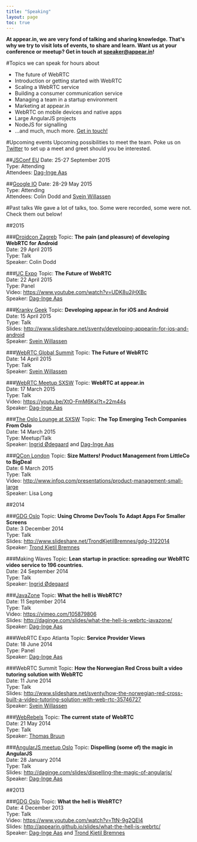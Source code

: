 ```yaml
---
title: "Speaking"
layout: page
toc: true
---
```


**At appear.in, we are very fond of talking and sharing knowledge. That's why we try to visit lots of events, to share and learn. Want us at your conference or meetup? Get in touch at [speaker@appear.in](mailto:speaker@appear.in)!**

#Topics we can speak for hours about

- The future of WebRTC
- Introduction or getting started with WebRTC
- Scaling a WebRTC service
- Building a consumer communication service
- Managing a team in a startup environment
- Marketing at appear.in
- WebRTC on mobile devices and native apps
- Large AngularJS projects
- NodeJS for signalling
- ...and much, much more. [Get in touch!](mailto:speaker@appear.in)

<!--
##Upcoming talks
-->

#Upcoming events
Upcoming possibilities to meet the team. Poke us on [Twitter](https://twitter.com/appear_in) to set up a meet and greet should you be interested.

##[JSConf EU](http://2015.jsconf.eu/)
Date: 25-27 September 2015  
Type: Attending  
Attendees: [Dag-Inge Aas](https://twitter.com/daginge)

##[Google IO](https://events.google.com/io2015/)
Date: 28-29 May 2015  
Type: Attending  
Attendees: Colin Dodd and [Svein Willassen](https://twitter.com/sventy)

#Past talks
We gave a lot of talks, too. Some were recorded, some were not. Check them out below!

##2015

###[Droidcon Zagreb](http://droidcon.hr/en/sessions/the-pain-and-pleasure-of-developing-webrtc-for-android/)
Topic: **The pain (and pleasure) of developing WebRTC for Android**  
Date: 29 April 2015  
Type: Talk  
Speaker: Colin Dodd 

###[UC Expo](http://www.ucexpo.co.uk/Seminars/Keynote-Theatre/Wednesday-22-April-2015/Panel-The-Future-of-WebRTC)
Topic: **The Future of WebRTC**  
Date: 22 April 2015  
Type: Panel  
Video: https://www.youtube.com/watch?v=UDK8u2jHXBc  
Speaker: [Dag-Inge Aas](https://twitter.com/daginge) 

###[Kranky Geek](https://bloggeek.me/kranky-geek-london-april-2015-summary/)
Topic: **Developing appear.in for iOS and Android**  
Date: 15 April 2015  
Type: Talk  
Slides: http://www.slideshare.net/sventy/developing-appearin-for-ios-and-android  
Speaker: [Svein Willassen](https://twitter.com/sventy) 

###[WebRTC Global Summit](http://webrtc-conference.com/speaker/svein-willassen/)
Topic: **The Future of WebRTC**  
Date: 14 April 2015  
Type: Talk  
Speaker: [Svein Willassen](https://twitter.com/sventy) 

###[WebRTC Meetup SXSW](http://www.meetup.com/WebRTC-Austin/events/221078304/)
Topic: **WebRTC at appear.in**  
Date: 17 March 2015  
Type: Talk  
Video: https://youtu.be/XtO-FmM6KsI?t=22m44s  
Speaker: [Dag-Inge Aas](https://twitter.com/daginge) 

###[The Oslo Lounge at SXSW](http://oslolounge.com/event/march14-norwegian-tech/)
Topic: **The Top Emerging Tech Companies From Oslo**  
Date: 14 March 2015  
Type: Meetup/Talk  
Speaker: [Ingrid Ødegaard](https://twitter.com/ingridod) and [Dag-Inge Aas](https://twitter.com/daginge) 

###[QCon London](http://qconlondon.com/presentation/size-matters-product-management-littleco-bigdeal)
Topic: **Size Matters! Product Management from LittleCo to BigDeal**  
Date: 6 March 2015  
Type: Talk  
Video: http://www.infoq.com/presentations/product-management-small-large  
Speaker: Lisa Long 

##2014

###[GDG Oslo](http://www.meetup.com/GDGOslo/events/213624092/)
Topic: **Using Chrome DevTools To Adapt Apps For Smaller Screens**  
Date: 3 December 2014  
Type: Talk  
Slides: http://www.slideshare.net/TrondKjetilBremnes/gdg-3122014  
Speaker: [Trond Kjetil Bremnes](https://twitter.com/kartoffelmos)

###Making Waves
Topic: **Lean startup in practice: spreading our WebRTC video service to 196 countries.**  
Date: 24 September 2014  
Type: Talk   
Speaker: [Ingrid Ødegaard](https://twitter.com/ingridod) 

###[JavaZone](http://2014.javazone.no/presentation.html?id=d28f872b)
Topic: **What the hell is WebRTC?**  
Date: 11 September 2014  
Type: Talk  
Video: https://vimeo.com/105879806  
Slides: http://daginge.com/slides/what-the-hell-is-webrtc-javazone/  
Speaker: [Dag-Inge Aas](https://twitter.com/daginge) 

###WebRTC Expo Atlanta
Topic: **Service Provider Views**  
Date: 18 June 2014  
Type: Panel  
Speaker: [Dag-Inge Aas](https://twitter.com/daginge)

###WebRTC Summit
Topic: **How the Norwegian Red Cross built a video tutoring solution with WebRTC**  
Date: 11 June 2014  
Type: Talk  
Slides: http://www.slideshare.net/sventy/how-the-norwegian-red-cross-built-a-video-tutoring-solution-with-web-rtc-35746727  
Speaker: [Svein Willassen](https://twitter.com/sventy) 

###[WebRebels](http://2014.webrebels.org/schedule.html)
Topic: **The current state of WebRTC**  
Date: 21 May 2014  
Type: Talk  
Speaker: [Thomas Bruun](https://twitter.com/tbruun) 

###[AngularJS meetup Oslo](http://www.meetup.com/AngularJS-Oslo/events/156313432/)
Topic: **Dispelling (some of) the magic in AngularJS**  
Date: 28 January 2014  
Type: Talk  
Slides: http://daginge.com/slides/dispelling-the-magic-of-angularjs/  
Speaker: [Dag-Inge Aas](https://twitter.com/daginge)  

##2013

###[GDG Oslo](http://www.meetup.com/GDGOslo/events/152948632/)
Topic: **What the hell is WebRTC?**  
Date: 4 December 2013  
Type: Talk  
Video: https://www.youtube.com/watch?v=TtN-9g2QEl4  
Slides: http://appearin.github.io/slides/what-the-hell-is-webrtc/  
Speaker: [Dag-Inge Aas](https://twitter.com/daginge) and [Trond Kjetil Bremnes](https://twitter.com/kartoffelmos)